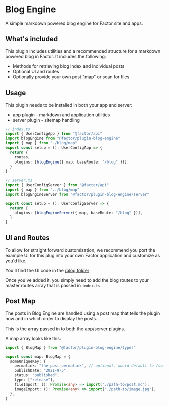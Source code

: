 # Blog Engine

A simple markdown powered blog engine for Factor site and apps.

## What's included

This plugin includes utilities and a recommended structure for a markdown powered blog in Factor. It includes the following:

- Methods for retrieving blog index and individual posts
- Optional UI and routes
- Optionally provide your own post "map" or scan for files

## Usage

This plugin needs to be installed in both your app and server:

- app plugin - markdown and application utilities
- server plugin - sitemap handling

```ts
// index.ts
import { UserConfigApp } from "@factor/api"
import blogEngine from "@factor/plugin-blog-engine"
import { map } from "./blog/map"
export const setup = (): UserConfigApp => {
  return {
    routes,
    plugins: [blogEngine({ map, baseRoute: "/blog" })],
  }
}
```

```ts
// server.ts
import { UserConfigServer } from "@factor/api"
import { map } from "../blog/map"
import blogEngineServer from "@factor/plugin-blog-engine/server"

export const setup = (): UserConfigServer => {
  return {
    plugins: [blogEngineServer({ map, baseRoute: "/blog" })],
  }
}
```

## UI and Routes

To allow for straight forward customization, we recommend you port the example UI for this plug into your own Factor application and customize as you'd like.

You'll find the UI code in the [/blog folder](./blog)

Once you've added it, you simply need to add the blog routes to your master routes array that is passed in `index.ts`.

## Post Map

The posts in Blog Engine are handled using a post map that tells the plugin how and in which order to display the posts.

This is the array passed in to both the app/server plugins.

A map array looks like this:

```ts
import { BlogMap } from "@factor/plugin-blog-engine/types"

export const map: BlogMap = {
  someUniqueKey: {
    permalink: "the-post-permalink", // optional, would default to /some-unique-key
    publishDate: "2021-9-5",
    status: "published",
    type: ["release"],
    fileImport: (): Promise<any> => import("./path-to/post.md"),
    imageImport: (): Promise<any> => import("./path-to/image.jpg"),
  },
}
```
